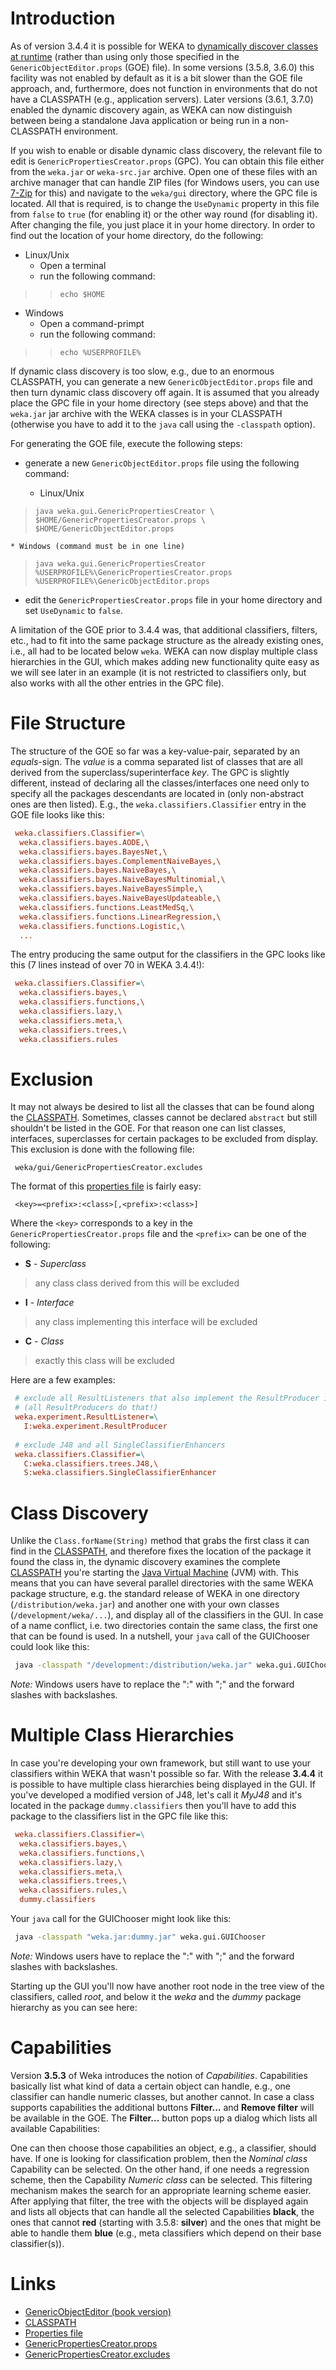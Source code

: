 

# Introduction
As of version 3.4.4 it is possible for WEKA to [dynamically discover classes at runtime](generic_object_editor_developer_version.md#class-discovery) (rather than using only those specified in the `GenericObjectEditor.props` (GOE) file). In some versions (3.5.8, 3.6.0) this facility was not enabled by default as it is a bit slower than the GOE file approach, and, furthermore, does not function in environments that do not have a CLASSPATH (e.g., application servers). Later versions (3.6.1, 3.7.0) enabled the dynamic discovery again, as WEKA can now distinguish between being a standalone Java application or being run in a non-CLASSPATH environment.

If you wish to enable or disable dynamic class discovery, the relevant file to edit is `GenericPropertiesCreator.props` (GPC). You can obtain this file either from the `weka.jar` or `weka-src.jar` archive. Open one of these files with an archive manager that can handle ZIP files (for Windows users, you can use [7-Zip](http://7-zip.org/) for this) and navigate to the `weka/gui` directory, where the GPC file is located. All that is required, is to change the `UseDynamic` property in this file from `false` to `true` (for enabling it) or the other way round (for disabling it). After changing the file, you just place it in your home directory. In order to find out the location of your home directory, do the following:

* Linux/Unix
	* Open a terminal
	* run the following command:

>> `echo $HOME`

* Windows
	* Open a command-primpt
	* run the following command:

>> `echo %USERPROFILE%`

If dynamic class discovery is too slow, e.g., due to an enormous CLASSPATH, you can generate a new `GenericObjectEditor.props` file and then turn dynamic class discovery off again. It is assumed that you already place the GPC file in your home directory (see steps above) and that the `weka.jar` jar archive with the WEKA classes is in your CLASSPATH (otherwise you have to add it to the `java` call using the `-classpath` option).

For generating the GOE file, execute the following steps:

* generate a new `GenericObjectEditor.props` file using the following command:

	* Linux/Unix
> `
java weka.gui.GenericPropertiesCreator \
   $HOME/GenericPropertiesCreator.props \
   $HOME/GenericObjectEditor.props
`

	* Windows (command must be in one line)
> `
java weka.gui.GenericPropertiesCreator 
   %USERPROFILE%\GenericPropertiesCreator.props
   %USERPROFILE%\GenericObjectEditor.props
`

* edit the `GenericPropertiesCreator.props` file in your home directory and set `UseDynamic` to `false`.

A limitation of the GOE prior to 3.4.4 was, that additional classifiers, filters, etc., had to fit into the same package structure as the already existing ones, i.e., all had to be located below `weka`. WEKA can now display multiple class hierarchies in the GUI, which makes adding new functionality quite easy as we will see later in an example (it is not restricted to classifiers only, but also works with all the other entries in the GPC file).

# File Structure
The structure of the GOE so far was a key-value-pair, separated by an *equals*-sign. The *value* is a comma separated list of classes that are all derived from the superclass/superinterface *key*. The GPC is slightly different, instead of declaring all the classes/interfaces one need only to specify all the packages descendants are located in (only non-abstract ones are then listed). E.g., the `weka.classifiers.Classifier` entry in the GOE file looks like this:

```ini
 weka.classifiers.Classifier=\
  weka.classifiers.bayes.AODE,\
  weka.classifiers.bayes.BayesNet,\
  weka.classifiers.bayes.ComplementNaiveBayes,\
  weka.classifiers.bayes.NaiveBayes,\
  weka.classifiers.bayes.NaiveBayesMultinomial,\
  weka.classifiers.bayes.NaiveBayesSimple,\
  weka.classifiers.bayes.NaiveBayesUpdateable,\
  weka.classifiers.functions.LeastMedSq,\
  weka.classifiers.functions.LinearRegression,\
  weka.classifiers.functions.Logistic,\
  ...
```
The entry producing the same output for the classifiers in the GPC looks like this (7 lines instead of over 70 in WEKA 3.4.4!):

```ini
 weka.classifiers.Classifier=\
  weka.classifiers.bayes,\
  weka.classifiers.functions,\
  weka.classifiers.lazy,\
  weka.classifiers.meta,\
  weka.classifiers.trees,\
  weka.classifiers.rules
```

# Exclusion
It may not always be desired to list all the classes that can be found along the [CLASSPATH](classpath.md). Sometimes, classes cannot be declared `abstract` but still shouldn't be listed in the GOE. For that reason one can list classes, interfaces, superclasses for certain packages to be excluded from display. This exclusion is done with the following file:

```text
 weka/gui/GenericPropertiesCreator.excludes
```
The format of this [properties file](properties_file.md) is fairly easy:

```text
 <key>=<prefix>:<class>[,<prefix>:<class>]
```
Where the `<key>` corresponds to a key in the `GenericPropertiesCreator.props` file and the `<prefix>` can be one of the following:

* **S** - *Superclass*
> any class class derived from this will be excluded
* **I** - *Interface*
> any class implementing this interface will be excluded
* **C** - *Class*
> exactly this class will be excluded

Here are a few examples:

```ini
 # exclude all ResultListeners that also implement the ResultProducer interface
 # (all ResultProducers do that!)
 weka.experiment.ResultListener=\
   I:weka.experiment.ResultProducer
 
 # exclude J48 and all SingleClassifierEnhancers
 weka.classifiers.Classifier=\
   C:weka.classifiers.trees.J48,\
   S:weka.classifiers.SingleClassifierEnhancer
```

# Class Discovery
Unlike the `Class.forName(String)` method that grabs the first class it can find in the [CLASSPATH](classpath.md), and therefore fixes the location of the package it found the class in, the dynamic discovery examines the complete [CLASSPATH](classpath.md) you're starting the [Java Virtual Machine](java_virtual_machine.md) (JVM) with. This means that you can have several parallel directories with the same WEKA package structure, e.g. the standard release of WEKA in one directory (`/distribution/weka.jar`) and another one with your own classes (`/development/weka/...`), and display all of the classifiers in the GUI. In case of a name conflict, i.e. two directories contain the same class, the first one that can be found is used. In a nutshell, your `java` call of the GUIChooser could look like this:

```bash
 java -classpath "/development:/distribution/weka.jar" weka.gui.GUIChooser
```
*Note:* Windows users have to replace the ":" with ";" and the forward slashes with backslashes.

# Multiple Class Hierarchies
In case you're developing your own framework, but still want to use your classifiers within WEKA that wasn't possible so far. With the release **3.4.4** it is possible to have multiple class hierarchies being displayed in the GUI. If you've developed a modified version of J48, let's call it *MyJ48* and it's located in the package `dummy.classifiers` then you'll have to add this package to the classifiers list in the GPC file like this:

```ini
 weka.classifiers.Classifier=\
  weka.classifiers.bayes,\
  weka.classifiers.functions,\
  weka.classifiers.lazy,\
  weka.classifiers.meta,\
  weka.classifiers.trees,\
  weka.classifiers.rules,\
  dummy.classifiers
```
Your `java` call for the GUIChooser might look like this:

```bash
 java -classpath "weka.jar:dummy.jar" weka.gui.GUIChooser
```
*Note:* Windows users have to replace the ":" with ";" and the forward slashes with backslashes.

Starting up the GUI you'll now have another root node in the tree view of the classifiers, called *root*, and below it the *weka* and the *dummy* package hierarchy as you can see here:

# Capabilities
Version **3.5.3** of Weka introduces the notion of *Capabilities*. Capabilities basically list what kind of data a certain object can handle, e.g., one classifier can handle numeric classes, but another cannot. In case a class supports capabilities the additional buttons **Filter...** and **Remove filter** will be available in the GOE. The **Filter...** button pops up a dialog which lists all available Capabilities:

One can then choose those capabilities an object, e.g., a classifier, should have. If one is looking for classification problem, then the *Nominal class* Capability can be selected. On the other hand, if one needs a regression scheme, then the Capability *Numeric class* can be selected. This filtering mechanism makes the search for an appropriate learning scheme easier. After applying that filter, the tree with the objects will be displayed again and lists all objects that can handle all the selected Capabilities **black**, the ones that cannot **red** (starting with 3.5.8: 
**silver**) and the ones that might be able to handle them **blue** (e.g., meta classifiers which depend on their base classifier(s)).


# Links
* [GenericObjectEditor (book version)](generic_object_editor_book_version.md)
* [CLASSPATH](classpath.md)
* [Properties file](properties_file.md)
* [GenericPropertiesCreator.props](weka_gui_generic_properties_creator.props.md)
* [GenericPropertiesCreator.excludes](weka_gui_generic_properties_creator.excludes.md)
